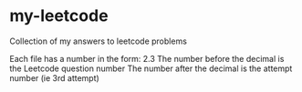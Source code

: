 # my-leetcode
Collection of my answers to leetcode problems

Each file has a number in the form: 2.3
The number before the decimal is the Leetcode question number
The number after the decimal is the attempt number (ie 3rd attempt)
